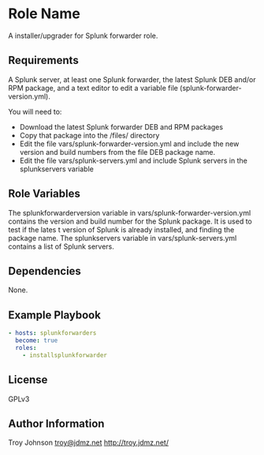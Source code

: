 Role Name
=========

A installer/upgrader for Splunk forwarder role.

Requirements
------------

A Splunk server, at least one Splunk forwarder, the latest Splunk DEB and/or RPM package, and a text editor to edit a variable file (splunk-forwarder-version.yml).

You will need to:
   * Download the latest Splunk forwarder DEB and RPM packages
   * Copy that package into the /files/ directory
   * Edit the file vars/splunk-forwarder-version.yml and include
     the new version and build numbers from the file DEB package name.
   * Edit the file vars/splunk-servers.yml and include Splunk servers in the 
     splunkservers variable

Role Variables
--------------

The splunkforwarderversion variable in vars/splunk-forwarder-version.yml contains the version and build number for the Splunk package. It is used to test if the lates t version of Splunk is already installed, and finding the package name.
The splunkservers variable in vars/splunk-servers.yml contains a list of Splunk servers.

Dependencies
------------

None.

Example Playbook
----------------

```yml
- hosts: splunkforwarders
  become: true
  roles:
    - installsplunkforwarder
```

License
-------

GPLv3

Author Information
------------------

Troy Johnson
troy@jdmz.net
http://troy.jdmz.net/


